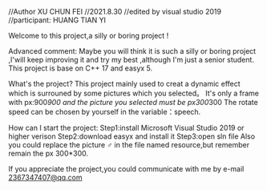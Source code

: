 //Author XU CHUN FEI
//2021.8.30
//edited by visual studio 2019
//participant: HUANG TIAN YI

Welcome to this project,a silly or boring project !

Advanced comment:
  Maybe you will think it is such a silly or boring  project ,I'will keep improving it and try my best ,although I'm just a senior student.
  This project is base on C++ 17 and easyx 5.

What's the project?
	This project mainly used to creat a dynamic effect which is surrouned by some pictures which you selected。
  It's only a frame with px:900*900 and the picture you selected must be px300*300
  The rotate speed can be chosen by yourself in the variable：speech.
  
How can I start the project:
  Step1:install Microsoft Visual Studio 2019 or higher verison
  Step2:download easyx and install it 
  Step3:open sln file
  Also you could replace the picture ♂ in the file named resource,but remember remain the px 300*300.
  
If you appreciate the project,you could communicate with me by e-mail 2367347407@qq.com
